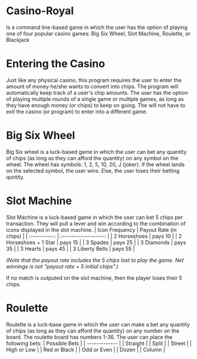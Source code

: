 # Casino-Royal
Is a command line-based game in which the user has the option of playing one of four popular casino games: Big Six Wheel, Slot Machine, Roulette, or Blackjack

# Entering the Casino
Just like any physical casino, this program requires the user to enter the amount of money he/she wants to convert into chips. The program will automatically keep track of a user's chip amounts. The user has the option of playing multiple rounds of a single game or multiple games, as long as they have enough money (or chips) to keep on going. The will not have to exit the casino (or program) to enter into a different game. 

# Big Six Wheel
Big Six wheel is a luck-based game in which the user can bet any quantity of chips (as long as they can afford the quantity) on any symbol on the wheel. The wheel has symbols: 1, 2, 5, 10, 20, J (joker). If the wheel lands on the selected symbol, the user wins. Else, the user loses their betting quntity.  

# Slot Machine
Slot Machine is a luck-based game in which the user can bet 5 chips per transaction. They will pull a lever and win according to the combination of icons displayed in the slot machine.
| Icon Frequency        | Payout Rate (in chips) |
|  :----------:         |  :------------------:  |
| 2 Horseshoes          |         pays 10        |
| 2 Horseshoes + 1 Star |         pays 15        |
| 3 Spades              |         pays 25        |
| 3 Diamonds            |         pays 35        |
| 3 Hearts              |         pays 45        |
| 3 Liberty Bells       |         pays 55        |

*(Note that the payout rate includes the 5 chips lost to play the game. Net winnings is not "payout rate + 5 initial chips".)*

If no match is outputed on the slot machine, then the player loses their 5 chips. 

# Roulette
Roulette is a luck-base game in which the user can make a bet any quantity of chips (as long as they can afford the quantity) on any number on the board. The roulette board has numbers 1-36. The user can place the following bets:
| Possible Bets |
| ------------- |
| Straight |
| Split |
| Street |
| High or Low |
| Red or Black |
| Odd or Even |
| Dozen |
| Column |


